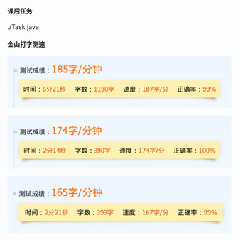 #### 课后任务

./Task.java

#### 金山打字测速

![images](images/4.1.1.png)

![images](images/4.1.2.png)

![images](images/4.1.3.png)
